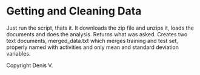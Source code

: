# Getting and Cleaning Data

Just run the script, thats it. It downloads the zip file and unzips it, loads the documents and does the analysis. 
Returns what was asked.
Creates two text documents, merged_data.txt which merges training and test set, properly named with activities and only mean and standard deviation variables.

Copyright
Denis V.
